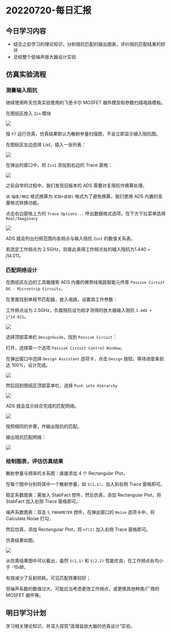 # 20220720-每日汇报

## 今日学习内容

- 结合之前学习的理论知识，分析阻抗匹配的输出图表，评价阻抗匹配结果的好坏
- 总结整个低噪声放大器设计实验

## 仿真实验流程

### 测量输入阻抗

继续使用昨天仿真实验使用的飞思卡尔 MOSFET 器件模型和参数扫描电路模板。

在图纸区放入 `Zin` 模块

![](images/2022-07-19-23-55-12.png)

按 `F7` 运行仿真，仿真结果默认为散射参量扫描图，不会立即显示输入阻抗图。

在图标区左边选择 List，插入一张列表：

![](images/2022-07-20-17-20-58.png)

在弹出的窗口中，将 `Zin1` 添加到右边的 Trace 窗格：

![](images/2022-07-20-17-21-48.png)

之前自学的过程中，我们发现旧版本的 ADS 需要对复阻抗作换算处理，

从 `幅度/相位` 格式换算为 `实部+虚部i` 格式为了避免换算，我们使用 ADS 内置的变量格式转换功能。

点击右边窗格上方的 `Trace Options...` 呼出数据格式选项，在下方下拉菜单选择 `Real/Imaginary`

![](images/2022-07-20-17-26-09.png)

ADS 就会列出扫频范围内各频点与输入阻抗 `Zin1` 的数值关系表。

若选定工作频点为 2.5GHz，则查此表得工作频点处的输入阻抗为$1.440 + j14.011$。

### 匹配网络设计

在图纸区左边的工具箱搜索 ADS 内置的微带线电路智能元件库 `Passive Circuit DG - Microstrip Circuits`，

在里面找到单枝节匹配器，放入电路，设置其工作参数：

工作频点设为 2.5GHz，负载阻抗设为刚才测得的放大器输入阻抗 `1.440 + j*14.011`。

![](images/2022-07-20-17-46-25.png)

选择顶部菜单栏 `DesignGuide`，找到 `Passive Circuit`：

打开，选择第一个选项 `Passive Circuit Control Window`。

在弹出窗口中选择 `Design Assistant` 选项卡，点击 `Design` 按钮，等待进度条到达 100%，设计完成。

![](images/2022-07-20-18-17-11.png)

然后回到图纸区顶部菜单栏，选择 `Push into Hierarchy`

![](images/2022-07-20-18-17-47.png)

ADS 就会显示综合完成的匹配网络。

![](images/2022-07-20-18-19-04.png)

按照相同的步骤，作输出阻抗的匹配。

输出阻抗匹配网络：

![](images/2022-07-20-18-57-00.png)

### 绘制图表，评估仿真结果

散射参量与频率的关系图：直接添加 4 个 Rectangular Plot，

在每个图中分别将其中一个散射参量，如 `S(1,1)`，加入到右侧 Trace 窗格即可。

稳定系数图表：需放入 StabFact 控件，然后仿真，添加 Rectangular Plot，将 StabFact 加入右侧 Trace 窗格即可。

噪声系数图表：双击 `S_PARAMETER` 控件，在弹出窗口的 `Noise` 选项卡中，将 Calculate Noise 打勾，

然后仿真，添加 Rectangular Plot，将 `nf(2)` 加入右侧 Trace 窗格即可。

仿真结果如图。

![](images/2022-07-20-19-12-32.png)

从仿真结果图中可以看出，虽然 `S(1,1)`  和 `S(2,2)` 性能优良，在工作频点处均小于 -15dB，

有效减少了反射损耗，可见匹配效果较好；

但噪声系数的数值过大，可能应当考虑更改工作频点，或更换其他种类/厂商的 MOSFET 器件等。

## 明日学习计划

学习相关理论知识，并深入探究“高增益放大器的仿真设计”实验。
